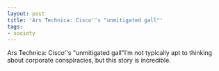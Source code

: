 ```yaml
---
layout: post
title: 'Ars Technica: Cisco''s "unmitigated gall"'
tags:
- society
---
```

Ars Technica: Cisco''s "unmitigated gall"I’m not typically apt to thinking about corporate conspiracies, but this story is incredible.
